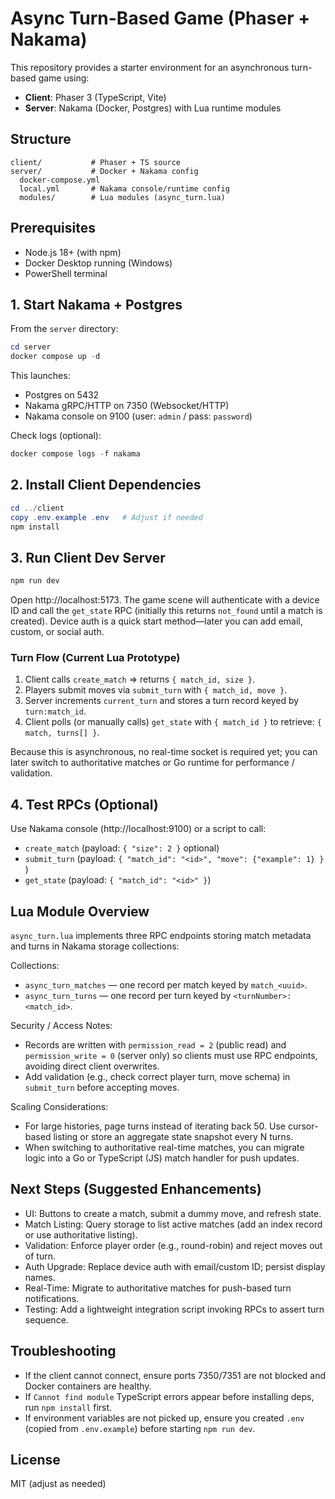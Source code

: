 # Async Turn-Based Game (Phaser + Nakama)

This repository provides a starter environment for an asynchronous turn-based game using:

- **Client**: Phaser 3 (TypeScript, Vite)
- **Server**: Nakama (Docker, Postgres) with Lua runtime modules

## Structure
```
client/           # Phaser + TS source
server/           # Docker + Nakama config
  docker-compose.yml
  local.yml       # Nakama console/runtime config
  modules/        # Lua modules (async_turn.lua)
```

## Prerequisites
- Node.js 18+ (with npm)
- Docker Desktop running (Windows)
- PowerShell terminal

## 1. Start Nakama + Postgres
From the `server` directory:
```powershell
cd server
docker compose up -d
```
This launches:
- Postgres on 5432
- Nakama gRPC/HTTP on 7350 (Websocket/HTTP)
- Nakama console on 9100 (user: `admin` / pass: `password`)

Check logs (optional):
```powershell
docker compose logs -f nakama
```

## 2. Install Client Dependencies
```powershell
cd ../client
copy .env.example .env   # Adjust if needed
npm install
```

## 3. Run Client Dev Server
```powershell
npm run dev
```
Open http://localhost:5173. The game scene will authenticate with a device ID and call the `get_state` RPC (initially this returns `not_found` until a match is created). Device auth is a quick start method—later you can add email, custom, or social auth.

### Turn Flow (Current Lua Prototype)
1. Client calls `create_match` => returns `{ match_id, size }`.
2. Players submit moves via `submit_turn` with `{ match_id, move }`.
3. Server increments `current_turn` and stores a turn record keyed by `turn:match_id`.
4. Client polls (or manually calls) `get_state` with `{ match_id }` to retrieve: `{ match, turns[] }`.

Because this is asynchronous, no real-time socket is required yet; you can later switch to authoritative matches or Go runtime for performance / validation.

## 4. Test RPCs (Optional)
Use Nakama console (http://localhost:9100) or a script to call:
- `create_match` (payload: `{ "size": 2 }` optional)
- `submit_turn` (payload: `{ "match_id": "<id>", "move": {"example": 1} }` )
- `get_state` (payload: `{ "match_id": "<id>" }`)

## Lua Module Overview
`async_turn.lua` implements three RPC endpoints storing match metadata and turns in Nakama storage collections:

Collections:
- `async_turn_matches` — one record per match keyed by `match_<uuid>`.
- `async_turn_turns` — one record per turn keyed by `<turnNumber>:<match_id>`.

Security / Access Notes:
- Records are written with `permission_read = 2` (public read) and `permission_write = 0` (server only) so clients must use RPC endpoints, avoiding direct client overwrites.
- Add validation (e.g., check correct player turn, move schema) in `submit_turn` before accepting moves.

Scaling Considerations:
- For large histories, page turns instead of iterating back 50. Use cursor-based listing or store an aggregate state snapshot every N turns.
- When switching to authoritative real-time matches, you can migrate logic into a Go or TypeScript (JS) match handler for push updates.

## Next Steps (Suggested Enhancements)
- UI: Buttons to create a match, submit a dummy move, and refresh state.
- Match Listing: Query storage to list active matches (add an index record or use authoritative listing).
- Validation: Enforce player order (e.g., round-robin) and reject moves out of turn.
- Auth Upgrade: Replace device auth with email/custom ID; persist display names.
- Real-Time: Migrate to authoritative matches for push-based turn notifications.
- Testing: Add a lightweight integration script invoking RPCs to assert turn sequence.

## Troubleshooting
- If the client cannot connect, ensure ports 7350/7351 are not blocked and Docker containers are healthy.
- If `Cannot find module` TypeScript errors appear before installing deps, run `npm install` first.
- If environment variables are not picked up, ensure you created `.env` (copied from `.env.example`) before starting `npm run dev`.

## License
MIT (adjust as needed)
